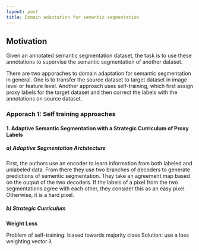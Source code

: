 ```yaml
---
layout: post
title: Domain adaptation for semantic segmentation
---
```



## Motivation

Given an annotated semantic segmentation dataset, the task is to use these annotations to supervise the semantic segmentation of another dataset. 

There are two apporaches to domain adaptation for semantic segmentation in general. One is to transfer the source dataset to target dataset in image level or feature level. Another approach uses self-training, which first assign proxy labels for the target dataset and then correct the labels with the annotations on source dataset.


### Apporach 1: Self training approaches

#### 1. Adaptive Semantic Segmentation with a Strategic Curriculum of Proxy Labels

##### a) Adaptive Segmentation Architecture

First, the authors use an encoder to learn information from both labeled and unlabeled data. From there they use two branches of decoders to generate predictions of sementic segmentation. They take an agreement map based on the output of the two decoders. If the labels of a pixel from the two segmentations agree with each other, they consider this as an easy pixel. Otherwise, it is a hard pixel. 

##### b) Strategic Curriculum

**Weight Loss**

Problem of self-training: biased towards majority class
Solution: use a loss weighting vector $\lambda$ 
